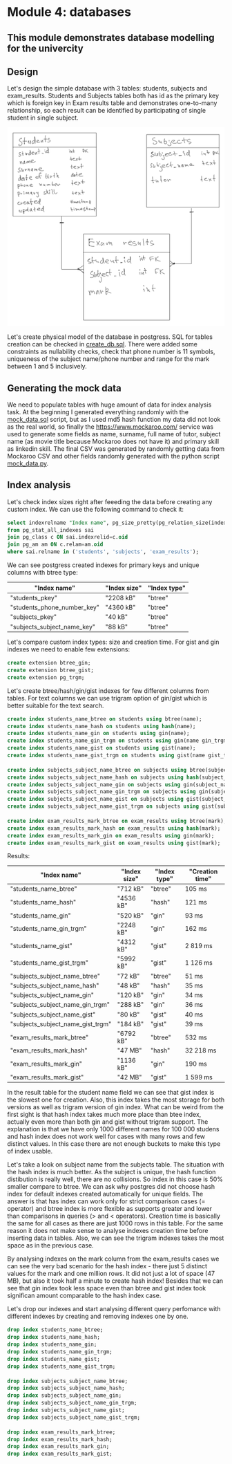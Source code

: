 # Module 4: databases

## This module demonstrates database modelling for the univercity

## Design

Let's design the simple database with 3 tables: students, subjects and exam_results. Students and Subjects tables both has id as the primary key which is foreign key in Exam results table and demonstrates one-to-many relationship, so each result can be identified by participating of single student in single subject. 

![alt text](design.png)

Let's create physical model of the database in postgress. SQL for tables creation can be checked in [create_db.sql](create_db.sql). There were added some constraints as nullability checks, check that phone number is 11 symbols, uniqueness of the subject name/phone number and range for the mark between 1 and 5 inclusively.

## Generating the mock data

We need to populate tables with huge amount of data for index analysis task. At the beginning I generated everything randomly with the [mock_data.sql](mock_data/mock_data.sql) script, but as I used md5 hash function my data did not look as the real world, so finally the https://www.mockaroo.com/ service was used to generate some fields as name, surname, full name of tutor, subject name (as movie title because Mockaroo does not have it) and primary skill as linkedin skill. The final CSV was generated by randomly getting data from Mockaroo CSV and  other fields randomly generated with the python script [mock_data.py](mock_data/mock_data.py).

## Index analysis

Let's check index sizes right after feeeding the data before creating any custom index. We can use the following command to check it:

```sql
select indexrelname "Index name", pg_size_pretty(pg_relation_size(indexrelid)) "Index size", amname "Index type"
from pg_stat_all_indexes sai
join pg_class c ON sai.indexrelid=c.oid
join pg_am am ON c.relam=am.oid
where sai.relname in ('students', 'subjects', 'exam_results');
```

We can see postgress created indexes for primary keys and unique columns with btree type:

|"Index name"|"Index size"|"Index type"|
|---|---|---|
|"students_pkey"|"2208 kB"|"btree"|
|"students_phone_number_key"|"4360 kB"|"btree"|
|"subjects_pkey"|"40 kB"|"btree"|
|"subjects_subject_name_key"|"88 kB"|"btree"|

Let's compare custom index types: size and creation time. For gist and gin indexes we need to enable few extensions:

```sql
create extension btree_gin;
create extension btree_gist;
create extension pg_trgm;
```

Let's create btree/hash/gin/gist indexes for few different columns from tables. For text columns we can use trigram option of gin/gist which is better suitable for the text search.

```sql
create index students_name_btree on students using btree(name);
create index students_name_hash on students using hash(name);
create index students_name_gin on students using gin(name);
create index students_name_gin_trgm on students using gin(name gin_trgm_ops);
create index students_name_gist on students using gist(name);
create index students_name_gist_trgm on students using gist(name gist_trgm_ops);

create index subjects_subject_name_btree on subjects using btree(subject_name);
create index subjects_subject_name_hash on subjects using hash(subject_name);
create index subjects_subject_name_gin on subjects using gin(subject_name);
create index subjects_subject_name_gin_trgm on subjects using gin(subject_name gin_trgm_ops);
create index subjects_subject_name_gist on subjects using gist(subject_name);
create index subjects_subject_name_gist_trgm on subjects using gist(subject_name gist_trgm_ops);

create index exam_results_mark_btree on exam_results using btree(mark);
create index exam_results_mark_hash on exam_results using hash(mark);
create index exam_results_mark_gin on exam_results using gin(mark);
create index exam_results_mark_gist on exam_results using gist(mark);
```

Results:

|"Index name"|"Index size"|"Index type"|"Creation time"|
|---|---|---|---|
|"students_name_btree"|"712 kB"|"btree"|105 ms|
|"students_name_hash"|"4536 kB"|"hash"|121 ms|
|"students_name_gin"|"520 kB"|"gin"|93 ms|
|"students_name_gin_trgm"|"2248 kB"|"gin"|162 ms|
|"students_name_gist"|"4312 kB"|"gist"|2 819 ms|
|"students_name_gist_trgm"|"5992 kB"|"gist"|1 126 ms|
|"subjects_subject_name_btree"|"72 kB"|"btree"|51 ms|
|"subjects_subject_name_hash"|"48 kB"|"hash"|35 ms|
|"subjects_subject_name_gin"|"120 kB"|"gin"|34 ms|
|"subjects_subject_name_gin_trgm"|"288 kB"|"gin"|36 ms|
|"subjects_subject_name_gist"|"80 kB"|"gist"|40 ms|
|"subjects_subject_name_gist_trgm"|"184 kB"|"gist"|39 ms|
|"exam_results_mark_btree"|"6792 kB"|"btree"|532 ms|
|"exam_results_mark_hash"|"47 MB"|"hash"|32 218 ms|
|"exam_results_mark_gin"|"1136 kB"|"gin"|190 ms|
|"exam_results_mark_gist"|"42 MB"|"gist"|1 599 ms|

In the result table for the student name field we can see that gist index is the slowest one for creation. Also, this index takes the most storage for both versions as well as trigram version of gin index. What can be weird from the first sight is that hash index takes much more place than btee index, actually even more than both gin and gist without trigram support. The explanation is that we have only 1000 different names for 100 000 studens and hash index does not work well for cases with many rows and few distinct values. In this case there are not enough buckets to make this type of index usable.

Let's take a look on subject name from the subjects table. The situation with the hash index is much better. As the subject is unique, the hash function distibution is really well, there are no collisions. So index in this case is 50% smaller compare to btree. We can ask why postgres did not choose hash index for default indexes created automatically for unique fields. The answer is that has index can work only for strict comparison cases (= operator) and btree index is more flexible as supports greater and lower than comparisons in queries (> and < operators). Creation time is basically the same for all cases as there are just 1000 rows in this table. For the same reason it does not make sense to analyse indexes creation time before inserting data in tables. Also, we can see the trigram indexes takes the most space as in the previous case.

By analysing indexes on the mark column from the exam_results cases we can see the very bad scenario for the hash index - there just 5 distinct values for the mark and one million rows. It did not just a lot of space (47 MB), but also it took half a minute to create hash index! Besides that we can see that gin index took less space even than btree and gist index took significan amount comparable to the hash index case.

Let's drop our indexes and start analysing different query perfomance with different indexes by creating and removing indexes one by one.

```sql
drop index students_name_btree;
drop index students_name_hash;
drop index students_name_gin;
drop index students_name_gin_trgm;
drop index students_name_gist;
drop index students_name_gist_trgm;

drop index subjects_subject_name_btree;
drop index subjects_subject_name_hash;
drop index subjects_subject_name_gin;
drop index subjects_subject_name_gin_trgm;
drop index subjects_subject_name_gist;
drop index subjects_subject_name_gist_trgm;

drop index exam_results_mark_btree;
drop index exam_results_mark_hash;
drop index exam_results_mark_gin;
drop index exam_results_mark_gist;
```